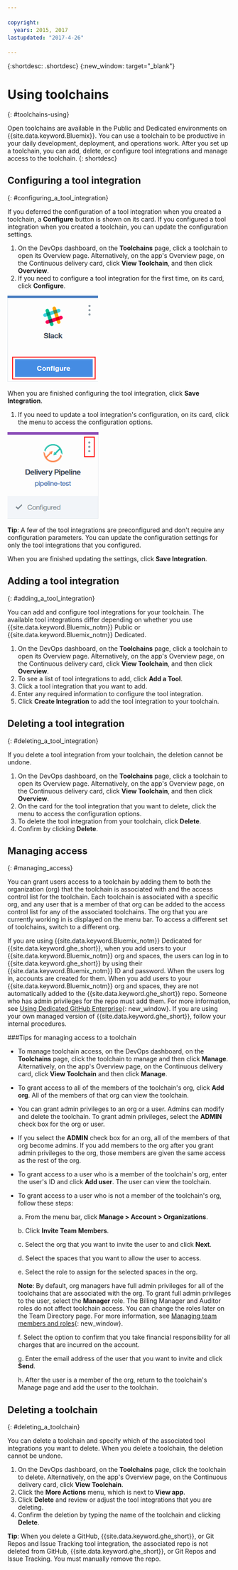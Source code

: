 ```yaml
---

copyright:
  years: 2015, 2017
lastupdated: "2017-4-26"

---
```


{:shortdesc: .shortdesc}
{:new_window: target="_blank"}

# Using toolchains
{: #toolchains-using}

Open toolchains are available in the Public and Dedicated environments on {{site.data.keyword.Bluemix}}. You can use a toolchain to be productive in your daily development, deployment, and operations work. After you set up a toolchain, you can add, delete, or configure tool integrations and manage access to the toolchain. 
{: shortdesc}

## Configuring a tool integration
{: #configuring_a_tool_integration}

If you deferred the configuration of a tool integration when you created a toolchain, a **Configure** button is shown on its card. If you configured a tool integration when you created a toolchain, you can update the configuration settings.

1. On the DevOps dashboard, on the **Toolchains** page, click a toolchain to open its Overview page. Alternatively, on the app's Overview page, on the Continuous delivery card, click **View Toolchain**, and then click **Overview**.
1. If you need to configure a tool integration for the first time, on its card, click **Configure**.

  ![Configure button](images/toolchain_tile_configure.png)

 When you are finished configuring the tool integration, click **Save Integration**.

1. If you need to update a tool integration's configuration, on its card, click the menu to access the configuration options.

  ![Configuration menu](images/toolchain_tile_menu.png)

 **Tip**: A few of the tool integrations are preconfigured and don't require any configuration parameters. You can update the configuration settings for only the tool integrations that you configured.

 When you are finished updating the settings, click **Save Integration**.

## Adding a tool integration
{: #adding_a_tool_integration}

You can add and configure tool integrations for your toolchain. The available tool integrations differ depending on whether you use {{site.data.keyword.Bluemix_notm}} Public or {{site.data.keyword.Bluemix_notm}} Dedicated.

1. On the DevOps dashboard, on the **Toolchains** page, click a toolchain to open its Overview page. Alternatively, on the app's Overview page, on the Continuous delivery card, click **View Toolchain**, and then click **Overview**.
1. To see a list of tool integrations to add, click **Add a Tool**.
1. Click a tool integration that you want to add.
1. Enter any required information to configure the tool integration.
1. Click **Create Integration** to add the tool integration to your toolchain.

## Deleting a tool integration
{: #deleting_a_tool_integration}

If you delete a tool integration from your toolchain, the deletion cannot be undone.

1. On the DevOps dashboard, on the **Toolchains** page, click a toolchain to open its Overview page. Alternatively, on the app's Overview page, on the Continuous delivery card, click **View Toolchain**, and then click **Overview**.
1. On the card for the tool integration that you want to delete, click the menu to access the configuration options.
1. To delete the tool integration from your toolchain, click **Delete**.
1. Confirm by clicking **Delete**.  

## Managing access
{: #managing_access}

You can grant users access to a toolchain by adding them to both the organization (org) that the toolchain is associated with and the access control list for the toolchain. Each toolchain is associated with a specific org, and any user that is a member of that org can be added to the access control list for any of the associated toolchains. The org that you are currently working in is displayed on the menu bar. To access a different set of toolchains, switch to a different org.

If you are using {{site.data.keyword.Bluemix_notm}} Dedicated for {{site.data.keyword.ghe_short}}, when you add users to your {{site.data.keyword.Bluemix_notm}} org and spaces, the users can log in to {{site.data.keyword.ghe_short}} by using their {{site.data.keyword.Bluemix_notm}} ID and password. When the users log in, accounts are created for them. When you add users to your {{site.data.keyword.Bluemix_notm}} org and spaces, they are not automatically added to the {{site.data.keyword.ghe_short}} repo. Someone who has admin privileges for the repo must add them. For more information, see [Using Dedicated GitHub Enterprise](/docs/services/ghededicated/index.html){: new_window}. If you are using your own managed version of {{site.data.keyword.ghe_short}}, follow your internal procedures.

###Tips for managing access to a toolchain

* To manage toolchain access, on the DevOps dashboard, on the **Toolchains** page, click the toolchain to manage and then click **Manage**. Alternatively, on the app's Overview page, on the Continuous delivery card, click **View Toolchain** and then click **Manage**.

* To grant access to all of the members of the toolchain's org, click **Add org**. All of the members of that org can view the toolchain.

* You can grant admin privileges to an org or a user. Admins can modify and delete the toolchain. To grant admin privileges, select the **ADMIN** check box for the org or user.

* If you select the **ADMIN** check box for an org, all of the members of that org become admins. If you add members to the org after you grant admin privileges to the org, those members are given the same access as the rest of the org.

* To grant access to a user who is a member of the toolchain's org, enter the user's ID and click **Add user**. The user can view the toolchain.

* To grant access to a user who is not a member of the toolchain's org, follow these steps:

   a. From the menu bar, click **Manage > Account > Organizations**.

   b. Click **Invite Team Members**.
   
   c. Select the org that you want to invite the user to and click **Next**.
   
   d. Select the spaces that you want to allow the user to access.
   
   e. Select the role to assign for the selected spaces in the org. 
   
     **Note**: By default, org managers have full admin privileges for all of the toolchains that are associated with the org. To grant full admin privileges to the user, select the **Manager** role. The Billing Manager and Auditor roles do not affect toolchain access. You can change the roles later on the Team Directory page. For more information, see [Managing team members and roles](/docs/admin/users_roles.html){: new_window}.
   
   f. Select the option to confirm that you take financial responsibility for all charges that are incurred on the account.
   
   g. Enter the email address of the user that you want to invite and click **Send**.

   h. After the user is a member of the org, return to the toolchain's Manage page and add the user to the toolchain.  


## Deleting a toolchain
{: #deleting_a_toolchain}

You can delete a toolchain and specify which of the associated tool integrations you want to delete. When you delete a toolchain, the deletion cannot be undone.

1. On the DevOps dashboard, on the **Toolchains** page, click the toolchain to delete. Alternatively, on the app's Overview page, on the Continuous delivery card, click **View Toolchain**.
1. Click the **More Actions** menu, which is next to **View app**.
1. Click **Delete** and review or adjust the tool integrations that you are deleting.
1. Confirm the deletion by typing the name of the toolchain and clicking **Delete**.  

 **Tip**: When you delete a GitHub, {{site.data.keyword.ghe_short}}, or Git Repos and Issue Tracking tool integration, the associated repo is not deleted from GitHub, {{site.data.keyword.ghe_short}}, or Git Repos and Issue Tracking. You must manually remove the repo.
